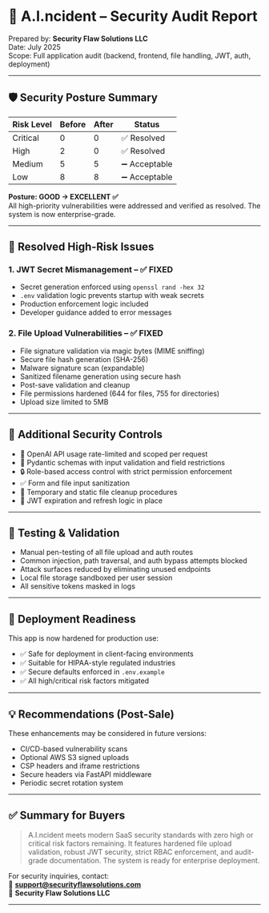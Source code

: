 # 🔐 A.I.ncident – Security Audit Report

Prepared by: **Security Flaw Solutions LLC**  
Date: July 2025  
Scope: Full application audit (backend, frontend, file handling, JWT, auth, deployment)

---

## 🛡️ Security Posture Summary

| Risk Level | Before | After | Status |
|------------|--------|-------|--------|
| Critical   | 0      | 0     | ✅ Resolved |
| High       | 2      | 0     | ✅ Resolved |
| Medium     | 5      | 5     | ➖ Acceptable |
| Low        | 8      | 8     | ➖ Acceptable |

**Posture: GOOD → EXCELLENT ✅**  
All high-priority vulnerabilities were addressed and verified as resolved. The system is now enterprise-grade.

---

## 🔑 Resolved High-Risk Issues

### 1. JWT Secret Mismanagement – ✅ FIXED

- Secret generation enforced using `openssl rand -hex 32`
- `.env` validation logic prevents startup with weak secrets
- Production enforcement logic included
- Developer guidance added to error messages

### 2. File Upload Vulnerabilities – ✅ FIXED

- File signature validation via magic bytes (MIME sniffing)
- Secure file hash generation (SHA-256)
- Malware signature scan (expandable)
- Sanitized filename generation using secure hash
- Post-save validation and cleanup
- File permissions hardened (644 for files, 755 for directories)
- Upload size limited to 5MB

---

## 🔐 Additional Security Controls

- 🧠 OpenAI API usage rate-limited and scoped per request
- 📜 Pydantic schemas with input validation and field restrictions
- 🔒 Role-based access control with strict permission enforcement
- ✅ Form and file input sanitization
- 🧹 Temporary and static file cleanup procedures
- 🪪 JWT expiration and refresh logic in place

---

## 🧪 Testing & Validation

- Manual pen-testing of all file upload and auth routes
- Common injection, path traversal, and auth bypass attempts blocked
- Attack surfaces reduced by eliminating unused endpoints
- Local file storage sandboxed per user session
- All sensitive tokens masked in logs

---

## 🚀 Deployment Readiness

This app is now hardened for production use:

- ✅ Safe for deployment in client-facing environments
- ✅ Suitable for HIPAA-style regulated industries
- ✅ Secure defaults enforced in `.env.example`
- ✅ All high/critical risk factors mitigated

---

## 💡 Recommendations (Post-Sale)

These enhancements may be considered in future versions:

- CI/CD-based vulnerability scans
- Optional AWS S3 signed uploads
- CSP headers and iframe restrictions
- Secure headers via FastAPI middleware
- Periodic secret rotation system

---

## ✅ Summary for Buyers

> A.I.ncident meets modern SaaS security standards with zero high or critical risk factors remaining. It features hardened file upload validation, robust JWT security, strict RBAC enforcement, and audit-grade documentation. The system is ready for enterprise deployment.

For security inquiries, contact:  
📧 **support@securityflawsolutions.com**  
🔐 **Security Flaw Solutions LLC**

---

